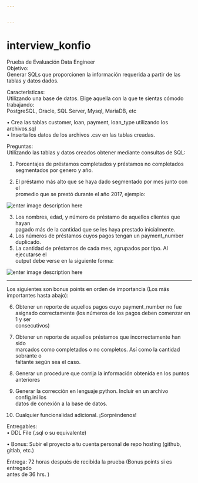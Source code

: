 ```yaml
---


---
```


<h1 id="interview_konfio">interview_konfio</h1>
<p>Prueba de Evaluación Data Engineer<br>
Objetivo:<br>
Generar SQLs que proporcionen la información requerida a partir de las tablas y datos dados.</p>
<p>Características:<br>
Utilizando una base de datos. Elige aquella con la que te sientas cómodo trabajando:<br>
PostgreSQL, Oracle, SQL Server, Mysql, MariaDB, etc</p>
<p>• Crea las tablas customer, loan, payment, loan_type utilizando los<br>
archivos.sql<br>
• Inserta los datos de los archivos .csv en las tablas creadas.</p>
<p>Preguntas:<br>
Utilizando las tablas y datos creados obtener mediante consultas de SQL:</p>
<ol>
<li>
<p>Porcentajes de préstamos completados y préstamos no completados<br>
segmentados por genero y año.</p>
</li>
<li>
<p>El préstamo más alto que se haya dado segmentado por mes junto con el<br>
promedio que se prestó durante el año 2017, ejemplo:</p>
</li>
</ol>
<p><img src="https://lh3.googleusercontent.com/IIlr2hok1AtfYClzoQ1klJCyA9051Io99sHgBPI3KFr8Fg0jVvZ92-QD2G8VFcvqtg8qWTbqcEXpNA" alt="enter image description here"></p>
<ol start="3">
<li>Los nombres, edad, y número de préstamo de aquellos clientes que hayan<br>
pagado más de la cantidad que se les haya prestado inicialmente.</li>
<li>Los números de préstamos cuyos pagos tengan un payment_number duplicado.</li>
<li>La cantidad de préstamos de cada mes, agrupados por tipo. Al ejecutarse el<br>
output debe verse en la siguiente forma:</li>
</ol>
<p><img src="https://lh3.googleusercontent.com/lu8ur6ARHAl9WHk4uXGdAMnfFKMTMzlZ-p3JFjpqlYzlQMr4epZScIh2b2jmRITZAOJkUcHAitfoHw" alt="enter image description here"></p>
<hr>
<p>Los siguientes son bonus points en orden de importancia (Los más<br>
importantes hasta abajo):</p>
<ol start="6">
<li>
<p>Obtener un reporte de aquellos pagos cuyo payment_number no fue asignado correctamente (los números de los pagos deben comenzar en 1 y ser<br>
consecutivos)</p>
</li>
<li>
<p>Obtener un reporte de aquellos préstamos que incorrectamente han sido<br>
marcados como completados o no completos. Así como la cantidad sobrante o<br>
faltante según sea el caso.</p>
</li>
<li>
<p>Generar un procedure que corrija la información obtenida en los puntos<br>
anteriores</p>
</li>
<li>
<p>Generar la corrección en lenguaje python. Incluir en un archivo config.ini los<br>
datos de conexión a la base de datos.</p>
</li>
<li>
<p>Cualquier funcionalidad adicional. ¡Sorpréndenos!</p>
</li>
</ol>

Entregables:<br>
• DDL File (.sql o su equivalente)</p>
<p>• Bonus: Subir el proyecto a tu cuenta personal de repo hosting (github, gitlab, etc.)</p>
<p>Entrega: 72 horas después de recibida la prueba (Bonus points si es entregado<br>
antes de 36 hrs. )</p>

